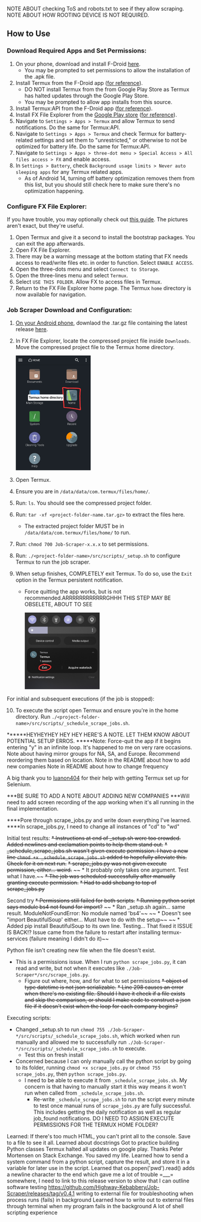 NOTE ABOUT checking ToS and robots.txt to see if they allow scraping. NOTE ABOUT HOW ROOTING DEVICE IS NOT REQUIRED.

## How to Use

### Download Required Apps and Set Permissions:
1. On your phone, download and install F-Droid  [here](https://f-droid.org/en/).
    * You may be prompted to set permissions to allow the installation of the .apk file.
2. Install Termux from the F-Droid app ([for reference](https://f-droid.org/en/packages/com.termux/)).
    * DO NOT install Termux from the from Google Play Store as Termux has halted updates through the Google Play Store.
    * You may be prompted to allow app installs from this source.
3. Install Termux:API from the F-Droid app ([for reference](https://f-droid.org/en/packages/com.termux.api/)).
4. Install FX File Explorer from the <u>Google Play store</u> ([for reference](https://play.google.com/store/apps/details?id=nextapp.fx)).
5. Navigate to `Settings > Apps > Termux` and allow Termux to send notifications. Do the same for Termux:API.
6. Navigate to `Settings > Apps > Termux` and check Termux for battery-related settings and set them to "unrestricted," or otherwise to not be optimized for battery life. Do the same for Termux:API.
7. Navigate to `Settings > Apps > three-dot menu > Special Access > All files access > FX` and enable access.
8. In `Settings > Battery`, check `Background usage limits > Never auto sleeping apps` for any Termux related apps.
    * As of Android 14, turning off battery optimization removes them from this list, but you should still check here to make sure there's no optimization happening.


### Configure FX File Explorer:
If you have trouble, you may optionally check out [this guide](https://imgur.com/a/NDkpeaz). The pictures aren't exact, but they're useful.
1. Open Termux and give it a second to install the bootstrap packages. You can exit the app afterwards.
2. Open FX File Explorer.
3. There may be a warning message at the bottom stating that FX needs access to read/write files etc. in order to function. Select `ENABLE ACCESS`.
4. Open the three-dots menu and select `Connect to Storage`.
5. Open the three-lines menu and select `Termux`.
6. Select `USE THIS FOLDER`. Allow FX to access files in Termux.
7. Return to the FX File Explorer home page. The Termux `home` directory is now available for navigation.


### Job Scraper Download and Configuration:
1. <u>On your Android phone</u>, downlaod the .tar.gz file containing the latest release [here](https://github.com/Highway-Kebabbery/Job-Scraper/releases/).
2. In FX File Explorer, locate the compressed project file inside `Downloads`. Move the compressed project file to the Termux home directory.

    <img src="./docs/images/termux-home-dir.jpg" alt="Demonstration of Termux home folder within FX File Explorer" width="200"/>

3. Open Termux.
4. Ensure you are in `/data/data/com.termux/files/home/`.
5. Run: `ls`. You should see the compressed project folder.
6. Run: `tar -xf <project-folder-name.tar.gz>` to extract the files here.
    * The extracted project folder MUST be in `/data/data/com.termux/files/home/` to run.
7. Run: `chmod 700 Job-Scraper-x.x.x` to set permissions.
8. Run: `./<project-folder-name>/src/scripts/_setup.sh` to configure Termux to run the job scraper.
9. When setup finishes, COMPLETELY exit Termux. To do so, use the `Exit` option in the Termux persistent notification.
    * Force quitting the app works, but is not recommended.ARRRRRRRRRRRRGHHH THIS STEP MAY BE OBSELETE, ABOUT TO SEE

        <img src="./docs/images/termux-exit.jpg" alt="Termux 'Exit' option shown in the persisten notification." width="200"/>

For initial and subsequent executions (if the job is stopped):

10. To execute the script open Termux and ensure you're in the home directory. Run `./<project-folder-name>/src/scripts/_schedule_scrape_jobs.sh`.

******HEYHEYHEY HEY HEY HERE'S A NOTE. LET THEM KNOW ABOUT POTENTIAL SETUP ERROS.
*****Note: Force-quit the app if it begins entering "y" in an infinite loop. It's happened to me on very rare occasions.
Note about having mirror groups for NA, SA, and Europe. Recommend reordering them based on location.
Note in the README about how to add new companies
Note in README about how to change frequency

A big thank you to [luanon404](https://github.com/luanon404/Selenium-On-Termux-Android?tab=readme-ov-file) for their help with getting Termux set up for Selenium.

***BE SURE TO ADD A NOTE ABOUT ADDING NEW COMPANIES
***Will need to add screen recording of the app working when it's all running in the final implementation.



****Pore through scrape_jobs.py and write down everything I've learned.
****In scrape_jobs.py, I need to change all instances of "cd" to "wd"




Initial test results:
~~* Instructions at end of _setup.sh were too crowded. Added newlines and exclamation points to help them stand out.~~
~~* _schedule_scrape_jobs.sh wasn't given execute permission. I have a new line `chmod +x _schedule_scrape_jobs.sh` added to hopefully alleviate this. Check for it on next run.~~
~~* scrape_jobs.py was not given execute permission, either... weird.~~
~~    * It probably only takes one argument. Test what I have.~~
~~* The job was scheduled successfully after manually granting execute permission.~~
~~* Had to add shebang to top of scrape_jobs.py~~

Second try
~~* Permissions still failed for both scripts.~~
~~* Running python script says module bs4 not found for import?~~
~~    * Ran _setup.sh again... same result. ModuleNotFoundError: No module named 'bs4'~~
~~    * Doesn't see "import BeautifulSoup' either... Must have to do with the setup~~
~~        * Added pip install BeautifulSoup to its own line. Testing... That fixed it ISSUE IS BACK!? Issue came from the failure to restart after installing termux-services (failure meaning I didn't do it)~~

Python file isn't creating new file when the file doesn't exist.
* This is a permissions issue. When I run `python scrape_jobs.py`, it can read and write, but not when it executes like `./Job-Scraper*/src/scrape_jobs.py`.
    * Figure out where, how, and for what to set permissions
~~* object of type datetime is not json serializable.~~
~~* Line 298 causes an error when there's no existing file. Should I have it check if a file exists and skip the comparison, or should I make code to construct a json file if it doesn't exist when the loop for each company begins?~~

Executing scripts:
* Changed _setup.sh to run `chmod 755 ./Job-Scraper-*/src/scripts/_schedule_scrape_jobs.sh`, which worked when run manually and allowed me to successfully run `./Job-Scraper-*/src/scripts/_schedule_scrape_jobs.sh` to execute.
    * Test this on fresh install
* Concerned because I can only manually call the python script by going to its folder, running `chmod +x scrape_jobs.py` or `chmod 755 scrape_jobs.py`, then `python scrape_jobs.py`.
    * I need to be able to execute it from `_schedule_scrape_jobs.sh`. My concern is that having to manually start it this way means it won't run when called from `_schedule_scrape_jobs.sh`.
        * Re-write `_schedule_scrape_jobs.sh` to run the script every minute to test once manual runs of `scrape_jobs.py` are fully successful. This includes getting the daily notification as well as regular job_found notifications.
DO I NEED TO ASSIGN EXECUTE PERMISSIONS FOR THE TERMUX HOME FOLDER?




Learned:
If there's too much HTML, you can't print all to the console. Save to a file to see it all.
Learned about docstrings
Got to practice building Python classes
Termux halted all updates on google play. Thanks Peter Mortensen on Stack Exchange. You saved my life.
Learned how to send a system command from a python script, capture the result, and store it in a variable for later use in the script.
Learned that os.popen('pwd').read() adds a newline character to the end which gave me a lot of trouble =___=
somewhere, I need to link to this release version to show that I can outline software testing https://github.com/Highway-Kebabbery/Job-Scraper/releases/tag/v0.4.1
writing to external file for troubleshooting when process runs (fails) in background
Learned how to write out to external files through terminal when my program fails in the background
A lot of shell scripting experience